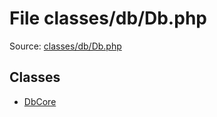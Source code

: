 File classes/db/Db.php
=========

Source: [classes/db/Db.php](https://github.com/PrestaShop/PrestaShop/blob/1.5.3.1/classes/db/Db.php)


Classes
-------

* [DbCore](class.DbCore.md)


